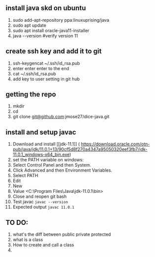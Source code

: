 ## install java skd on ubuntu
1. sudo add-apt-repository ppa:linuxuprising/java
2. sudo apt update
3. sudo apt install oracle-java11-installer
4. java --version #verify version 11

## create ssh key and add it to git

1. ssh-keygencat ~/.ssh/id_rsa.pub
2. enter enter enter to the end
3. cat ~/.ssh/id_rsa.pub
4. add key to user setting in git hub



## getting the repo
1. mkdir <name of develop folder>
2.  cd <name of develop folder>
3. git clone git@github.com:jmose27/dice-java.git


## install and setup javac
1. Download and install [[jdk-11.1]] ( https://download.oracle.com/otn-pub/java/jdk/11.0.1+13/90cf5d8f270a4347a95050320eef3fb7/jdk-11.0.1_windows-x64_bin.exe)
2. set the PATH variable on windows:
3. Select Control Panel and then System.
4. Click Advanced and then Environment Variables.
5. Select PATH
6. Edit
7. New
8. Value <C:\Program Files\Java\jdk-11.0.1\bin>
9. Close and reopen git bash
10. Test javac `javac --version`
11. Expected output `javac 11.0.1`



## TO DO:
1. what's the diff between public private protected
2. what is a class
3. How to create and call a class
4.
